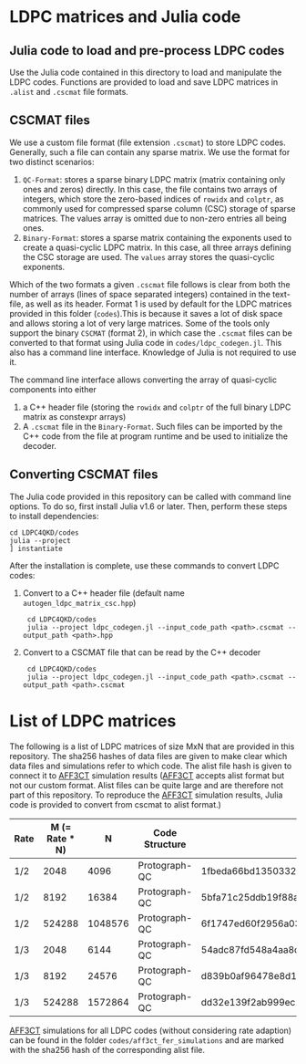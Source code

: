 # LDPC matrices and Julia code

## Julia code to load and pre-process LDPC codes
Use the Julia code contained in this directory to load and manipulate the LDPC codes. Functions are provided to load and save LDPC matrices in `.alist` and `.cscmat` file formats.

## CSCMAT files
We use a custom file format (file extension `.cscmat`) to store LDPC codes. Generally, such a file can contain any sparse matrix. We use the format for two distinct scenarios:

1. `QC-Format`: stores a sparse binary LDPC matrix (matrix containing only ones and zeros) directly. In this case, the file contains two arrays of integers, which store the zero-based indices of `rowidx` and `colptr`, as commonly used for compressed sparse column (CSC) storage of sparse matrices. The values array is omitted due to non-zero entries all being ones.
2. `Binary-Format`: stores a sparse matrix containing the exponents used to create a quasi-cyclic LDPC matrix. In this case, all three arrays defining the CSC storage are used. The `values` array stores the quasi-cyclic exponents.
   
Which of the two formats a given `.cscmat` file follows is clear from both the number of arrays (lines of space separated integers) contained in the text-file, as well as its header. 
Format 1 is used by default for the LDPC matrices provided in this folder (`codes`).This is because it saves a lot of disk space and allows storing a lot of very large matrices.
Some of the tools only support the binary `CSCMAT` (format 2), in which case the `.cscmat` files can be converted to that format using Julia code in `codes/ldpc_codegen.jl`. This also has a command line interface. Knowledge of Julia is not required to use it.

The command line interface allows converting the array of quasi-cyclic components into either 
1. a C++ header file (storing the `rowidx` and `colptr` of the full binary LDPC matrix as constexpr arrays)
2. A `.cscmat` file in the `Binary-Format`. Such files can be imported by the C++ code from the file at program runtime and be used to initialize the decoder.

## Converting CSCMAT files

The Julia code provided in this repository can be called with command line options. To do so, first install Julia v1.6 or later. Then, perform these steps to install dependencies:

    cd LDPC4QKD/codes
    julia --project
    ] instantiate

After the installation is complete, use these commands to convert LDPC codes:

1. Convert to a C++ header file (default name `autogen_ldpc_matrix_csc.hpp`)

        cd LDPC4QKD/codes
        julia --project ldpc_codegen.jl --input_code_path <path>.cscmat --output_path <path>.hpp

2. Convert to a CSCMAT file that can be read by the C++ decoder

        cd LDPC4QKD/codes
        julia --project ldpc_codegen.jl --input_code_path <path>.cscmat --output_path <path>.cscmat

# List of LDPC matrices

The following is a list of LDPC matrices of size MxN that are provided in this repository. The sha256 hashes of data files are given to make clear which data files and simulations refer to which code. The alist file hash is given to connect it to [AFF3CT](https://github.com/aff3ct/aff3ct) simulation results ([AFF3CT](https://github.com/aff3ct/aff3ct) accepts alist format but not our custom format. Alist files can be quite large and are therefore not part of this repository. To reproduce the [AFF3CT](https://github.com/aff3ct/aff3ct) simulation results, Julia code is provided to convert from cscmat to alist format.)

| Rate | M (= Rate * N) |    N    | Code Structure |    sha256 of alist file     |    sha256 of cscmat file (exponents)   |
|------|----------------|---------|----------------|----------------------------|-----------------------------|
| 1/2  | 2048           |   4096 | Protograph-QC  | 1fbeda66bd135033250aa88ef526f0bb5bb0a5dc9b61e7a960db1f03cb1dd935                        | 12cdb1acbe918b2db8efce2c897dcd0ccb3ae9a4af98220713f199eec0c874d3                             |
| 1/2  | 8192           | 16384 | Protograph-QC  | 5bfa71c25ddb19f88a791fc15da9ecbe09dbe3bd49ebba87ecb596f5e1a6ea4f                        | 2207bee57d8c8e05fabdeea6585e476f0dcbfa89f37fcfed1374b9ade13dbe12  |
| 1/2  | 524288         | 1048576 | Protograph-QC  | 6f1747ed60f2956a03250282395baba2437d1684588cec7b58e63b395fe133ca                        | 98e9fc7b26822043c894ad6c842e823278c317c958ffafe17179bc0124f85ee7                             |
| 1/3  | 2048           | 6144 | Protograph-QC  | 54adc87fd548a4aa8c61efaf54194beca750afd72124ff52846bee4ee2cf482a                        | f40c5d91891e54f5ad44d58fc8fb970bd379af829cb6c9eb58eb546f00c6c91b                             |
| 1/3  | 8192           | 24576 | Protograph-QC  | d839b0af96478e8d1e6c80ce52236aa284fcffcdc6ef7ed1603598a5eb22f184                        | 5502076bac2654824b58fe1744d106341b97c4f0c03c1be001d2f9bff07f273b                             |
| 1/3  | 524288         | 1572864 | Protograph-QC  | dd32e139f2ab999ec18d8c4933dcb112fbfa4a26b511f29f57cd71590c8440dc                        | ba59da531aa7683ee0a6ccc913d2dc58b449c6b0345acdb565ff2fc1bbfac962                             |

[AFF3CT](https://github.com/aff3ct/aff3ct) simulations for all LDPC codes (without considering rate adaption) can be found in the folder `codes/aff3ct_fer_simulations` and are marked with the sha256 hash of the corresponding alist file.
